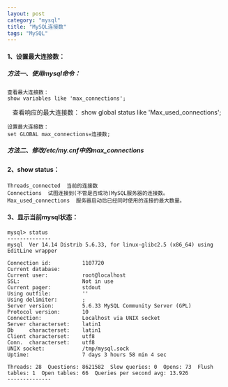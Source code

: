 ```yaml
---
layout: post
category: "mysql"
title: "MySQL连接数"
tags: "MySQL"
---
```


#### 1、设置最大连接数：  

##### 方法一、使用mysql命令：  

    查看最大连接数：
    show variables like 'max_connections';

    查看响应的最大连接数：
    show global status like 'Max_used_connections';

    设置最大连接数：
    set GLOBAL max_connections=连接数;

##### 方法二、修改/etc/my.cnf中的max_connections

#### 2、show status：  

    Threads_connected  当前的连接数
    Connections  试图连接到(不管是否成功)MySQL服务器的连接数。
    Max_used_connections  服务器启动后已经同时使用的连接的最大数量。

#### 3、显示当前mysql状态：  

    mysql> status                                                                                                                                                                               
    --------------                                                                                                                                                                              
    mysql  Ver 14.14 Distrib 5.6.33, for linux-glibc2.5 (x86_64) using  EditLine wrapper                                                                                                        

    Connection id:          1107720                                                                                                                                                             
    Current database:                                                                                                                                                                           
    Current user:           root@localhost                                                                                                                                                      
    SSL:                    Not in use                                                                                                                                                          
    Current pager:          stdout                                                                                                                                                              
    Using outfile:          ''                                                                                                                                                                  
    Using delimiter:        ;                                                                                                                                                                   
    Server version:         5.6.33 MySQL Community Server (GPL)                                                                                                                                 
    Protocol version:       10                                                                                                                                                                  
    Connection:             Localhost via UNIX socket                                                                                                                                           
    Server characterset:    latin1                                                                                                                                                              
    Db     characterset:    latin1                                                                                                                                                              
    Client characterset:    utf8                                                                                                                                                                
    Conn.  characterset:    utf8                                                                                                                                                                
    UNIX socket:            /tmp/mysql.sock                                                                                                                                                     
    Uptime:                 7 days 3 hours 58 min 4 sec                                                                                                                                         

    Threads: 28  Questions: 8621582  Slow queries: 0  Opens: 73  Flush tables: 1  Open tables: 66  Queries per second avg: 13.926                                                               
    --------------  
